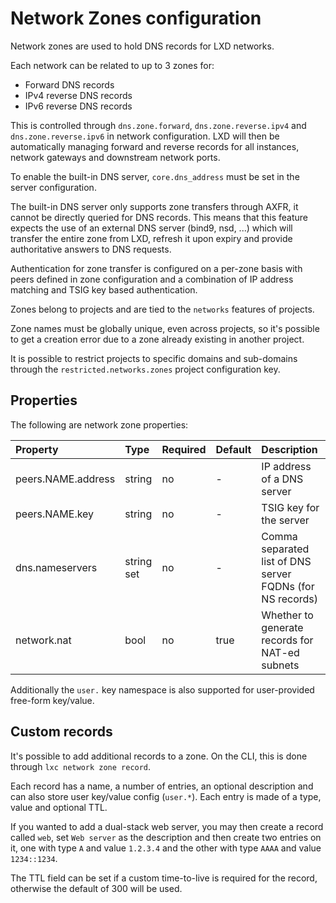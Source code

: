 # Network Zones configuration
Network zones are used to hold DNS records for LXD networks.

Each network can be related to up to 3 zones for:

 - Forward DNS records
 - IPv4 reverse DNS records
 - IPv6 reverse DNS records

This is controlled through `dns.zone.forward`, `dns.zone.reverse.ipv4`
and `dns.zone.reverse.ipv6` in network configuration. LXD will then be
automatically managing forward and reverse records for all instances,
network gateways and downstream network ports.

To enable the built-in DNS server, `core.dns_address` must be set in the
server configuration.

The built-in DNS server only supports zone transfers through AXFR, it
cannot be directly queried for DNS records. This means that this feature
expects the use of an external DNS server (bind9, nsd, ...) which will
transfer the entire zone from LXD, refresh it upon expiry and provide
authoritative answers to DNS requests.

Authentication for zone transfer is configured on a per-zone basis with
peers defined in zone configuration and a combination of IP address
matching and TSIG key based authentication.

Zones belong to projects and are tied to the `networks` features of projects.

Zone names must be globally unique, even across projects, so it's
possible to get a creation error due to a zone already existing in
another project.

It is possible to restrict projects to specific domains and sub-domains
through the `restricted.networks.zones` project configuration key.

## Properties
The following are network zone properties:

Property            | Type       | Required | Default | Description
:--                 | :--        | :--      | -       | :--
peers.NAME.address  | string     | no       | -       | IP address of a DNS server
peers.NAME.key      | string     | no       | -       | TSIG key for the server
dns.nameservers     | string set | no       | -       | Comma separated list of DNS server FQDNs (for NS records)
network.nat         | bool       | no       | true    | Whether to generate records for NAT-ed subnets

Additionally the `user.` key namespace is also supported for user-provided free-form key/value.

## Custom records
It's possible to add additional records to a zone.
On the CLI, this is done through `lxc network zone record`.

Each record has a name, a number of entries, an optional description and
can also store user key/value config (`user.*`). Each entry is made of a
type, value and optional TTL.

If you wanted to add a dual-stack web server, you may then create a
record called `web`, set `Web server` as the description and then create
two entries on it, one with type `A` and value `1.2.3.4` and the other
with type `AAAA` and value `1234::1234`.

The TTL field can be set if a custom time-to-live is required for the record,
otherwise the default of 300 will be used.
